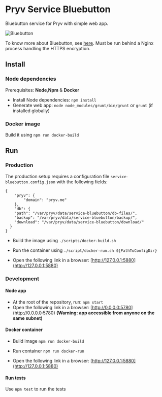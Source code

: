 # Pryv Service Bluebutton

Bluebutton service for Pryv with simple web app.

![Bluebutton](http://www.healthit.gov/sites/default/files/consumer_big_blue/bb-logo-215x215.jpg "Bluebutton")

To know more about Bluebutton, see [here](https://www.healthit.gov/patients-families/blue-button/about-blue-button).
Must be run behind a Nginx process handling the HTTPS encryption.

## Install

### Node dependencies

Prerequisites: **Node**,**Npm** & **Docker**

- Install Node dependencies: `npm install`
- Generate web app: `node node_modules/grunt/bin/grunt` or `grunt` (if installed globally)

### Docker image

Build it using `npm run docker-build`

## Run

### Production

The production setup requires a configuration file `service-bluebutton.config.json` with the following fields:

```
{
	"pryv": {
		"domain": "pryv.me"
	},
	"db": {
    "path": "/var/pryv/data/service-bluebutton/db-files/",
    "backup": "/var/pryv/data/service-bluebutton/backup/",
    "download": "/var/pryv/data/service-bluebutton/download/"
  }
}
```

- Build the image using `./scripts/docker-build.sh`

- Run the container using `./script/docker-run.sh ${PathToConfigDir}`

- Open the following link in a browser: [http://127.0.0.1:5880](http://127.0.0.1:5880)

### Development

#### Node app

- At the root of the repository, run: `npm start`
- Open the following link in a browser: [http://0.0.0.0:5780](http://0.0.0.0:5780) **(Warning: app accessible from anyone on the same subnet)**

#### Docker container 

- Build image `npm run docker-build`

- Run container `npm run docker-run`

- Open the following link in a browser: [http://127.0.0.1:5880](http://127.0.0.1:5880)

#### Run tests

Use `npm test` to run the tests
